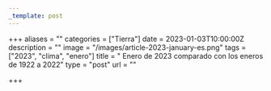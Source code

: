 ```yaml
---
_template: post
---
```



+++
aliases = ""
categories = ["Tierra"]
date = 2023-01-03T10:00:00Z
description = ""
image = "/images/article-2023-january-es.png"
tags = ["2023", "clima", "enero"]
title = " Enero de 2023 comparado con los eneros de 1922 a 2022"
type = "post"
url = ""

+++
